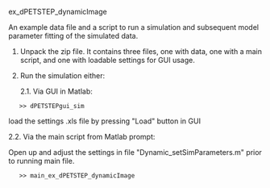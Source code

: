 ex_dPETSTEP_dynamicImage

An example data file and a script to run a simulation and subsequent model parameter fitting of the simulated data.

1. Unpack the zip file. It contains three files, one with data, one with a main script, and one with loadable settings for GUI usage.

2. Run the simulation either:

   2.1. Via GUI in Matlab:

```
   >> dPETSTEPgui_sim
```

   load the settings .xls file by pressing "Load" button in GUI

   2.2. Via the main script from Matlab prompt:

   Open up and adjust the settings in file "Dynamic_setSimParameters.m" prior to running main file.

```
   >> main_ex_dPETSTEP_dynamicImage
```
